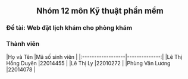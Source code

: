 ## <p align = "center">Nhóm 12 môn Kỹ thuật phần mềm<p>
<h3>Đề tài: Web đặt lịch khám cho phòng khám</h3>
<h3>Thành viên</h3>
|Họ và Tên          |Mã số sinh viên |
|:------------------|--------------:|
|Lê Thị Hồng Duyên  |22014455        |
|Lê Thị Ly          |22010272        |
|Phùng Văn Lương    |22014078        |
